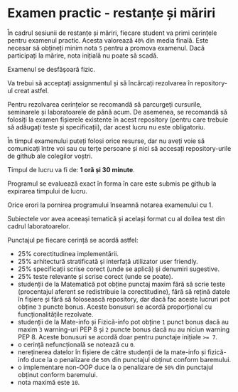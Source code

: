# Examen practic - restanțe și măriri

În cadrul sesiunii de restanțe și măriri, fiecare student va primi cerințele pentru examenul practic. Acesta valorează `40%` din media finală. Este necesar să obțineți minim nota `5` pentru a promova examenul. Dacă participați la mărire, nota inițială nu poate să scadă.

Examenul se desfășoară fizic.

Va trebui să acceptați assignmentul și să încărcați rezolvarea în repository-ul creat astfel.

Pentru rezolvarea cerințelor se recomandă să parcurgeți cursurile, seminarele și laboratoarele de până acum. De asemenea, se recomandă să folosiți la examen fișierele existente în acest repository (pentru care trebuie să adăugați teste și specificații), dar acest lucru nu este obligatoriu.

În timpul examenului puteți folosi orice resurse, dar nu aveți voie să comunicați între voi sau cu terțe persoane și nici să accesați repository-urile de github ale colegilor voștri.

Timpul de lucru va fi de: **1 oră și 30 minute**.

Programul se evaluează exact în forma în care este submis pe github la expirarea timpului de lucru.

Orice erori la pornirea programului înseamnă notarea examenului cu 1.

Subiectele vor avea aceeași tematică și același format cu al doilea test din cadrul laboratoarelor.

Punctajul pe fiecare cerință se acordă astfel:
- 25% corectitudinea implementării.
- 25% arhitectură stratificată și interfață utilizator user friendly.
- 25% specificații scrise corect (unde se aplică) și denumiri sugestive.
- 25% teste relevante și scrise corect (unde se poate).
- studenții de la Matematică pot obține punctaj maxim fără să scrie teste (procentajul aferent se redistribuie la corectitudine), fără să rețină datele în fișiere și fără să folosească repository, dar dacă fac aceste lucruri pot obține `3` puncte bonus. Aceste bonusuri se acordă proporțional cu funcționalitățile rezolvate. 
- studenții de la Mate-info și Fizică-info pot obține `1` punct bonus dacă au maxim `3` warning-uri PEP 8 și `2` puncte bonus dacă nu au niciun warning PEP 8. Aceste bonusuri se acordă doar pentru punctaje inițiale `>= 7`.
- o cerință nefuncțională se notează cu `0`. 
- nereținerea datelor în fișiere de către studenții de la mate-info și fizică-info duce la o penalizare de `50%` din punctajul obținut conform baremului. 
- o implementare non-OOP duce la o penalizare de `50%` din punctajul obținut conform baremului.
- nota maximă este `10`.
